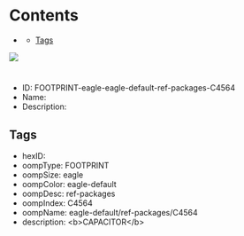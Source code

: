 



Contents
========

* [](#)
	* [Tags](#tags)
  
![][im]
# 

- ID: FOOTPRINT-eagle-eagle-default-ref-packages-C4564
- Name: 
- Description: 

## Tags

- hexID: 
- oompType: FOOTPRINT
- oompSize: eagle
- oompColor: eagle-default
- oompDesc: ref-packages
- oompIndex: C4564
- oompName: eagle-default/ref-packages/C4564
- description: &lt;b&gt;CAPACITOR&lt;/b&gt;



[im]: image.png
